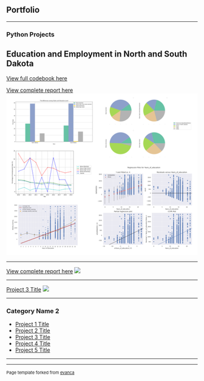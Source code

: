 ## Portfolio

---

### Python Projects
## Education and Employment in North and South Dakota

[View full codebook here](https://colab.research.google.com/drive/1BvZ8xSWt_Q2aOr8qw_fBn3Cnp-LNrMdB?usp=sharing)

[View complete report here](https://drive.google.com/file/d/1JfCSZ5H3WMqUgXcg12AdcNHIQkF2ACTC/view?usp=sharing)
<img src="images/python_project_1.png?raw=true"/>

---
[View complete report here](https://drive.google.com/file/d/1JfCSZ5H3WMqUgXcg12AdcNHIQkF2ACTC/view?usp=sharing)
<img src="images/dummy_thumbnail.jpg?raw=true"/>

---
[Project 3 Title](http://example.com/)
<img src="images/dummy_thumbnail.jpg?raw=true"/>

---

### Category Name 2

- [Project 1 Title](http://example.com/)
- [Project 2 Title](http://example.com/)
- [Project 3 Title](http://example.com/)
- [Project 4 Title](http://example.com/)
- [Project 5 Title](http://example.com/)

---




---
<p style="font-size:11px">Page template forked from <a href="https://github.com/evanca/quick-portfolio">evanca</a></p>
<!-- Remove above link if you don't want to attibute -->

